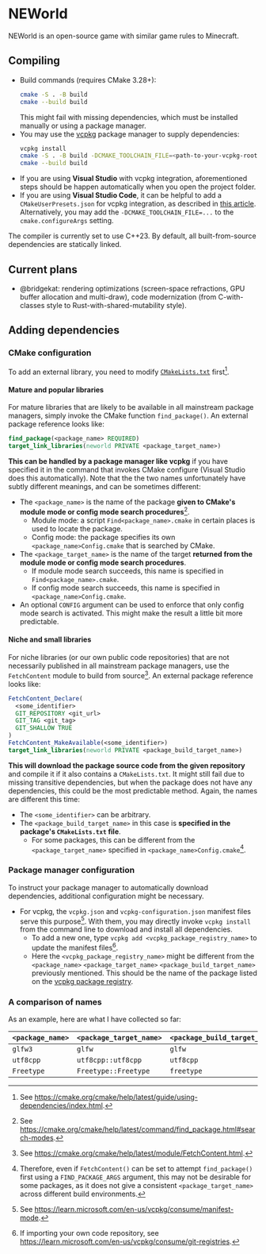 # NEWorld

NEWorld is an open-source game with similar game rules to Minecraft.

## Compiling

* Build commands (requires CMake 3.28+):
  ```sh
  cmake -S . -B build
  cmake --build build
  ```
  This might fail with missing dependencies, which must be installed manually or using a package manager.
* You may use the [vcpkg](https://learn.microsoft.com/en-us/vcpkg/) package manager to supply dependencies:
  ```sh
  vcpkg install
  cmake -S . -B build -DCMAKE_TOOLCHAIN_FILE=<path-to-your-vcpkg-root>/scripts/buildsystems/vcpkg.cmake
  cmake --build build
  ```
* If you are using **Visual Studio** with vcpkg integration, aforementioned steps should be happen automatically when you open the project folder.
* If you are using **Visual Studio Code**, it can be helpful to add a `CMakeUserPresets.json` for vcpkg integration, as described in [this article](https://learn.microsoft.com/en-us/vcpkg/get_started/get-started-vscode). Alternatively, you may add the `-DCMAKE_TOOLCHAIN_FILE=...` to the `cmake.configureArgs` setting.

The compiler is currently set to use C++23. By default, all built-from-source dependencies are statically linked.

## Current plans

* @bridgekat: rendering optimizations (screen-space refractions, GPU buffer allocation and multi-draw), code modernization (from C-with-classes style to Rust-with-shared-mutability style).

## Adding dependencies

### CMake configuration

To add an external library, you need to modify [`CMakeLists.txt`](CMakeLists.txt) first[^1].

#### Mature and popular libraries

For mature libraries that are likely to be available in all mainstream package managers, simply invoke the CMake function `find_package()`. An external package reference looks like:

```cmake
find_package(<package_name> REQUIRED)
target_link_libraries(neworld PRIVATE <package_target_name>)
```

**This can be handled by a package manager like vcpkg** if you have specified it in the command that invokes CMake configure (Visual Studio does this automatically). Note that the the two names unfortunately have subtly different meanings, and can be sometimes different:

* The `<package_name>` is the name of the package **given to CMake's module mode or config mode search procedures**[^2].
  - Module mode: a script `Find<package_name>.cmake` in certain places is used to locate the package.
  - Config mode: the package specifies its own `<package_name>Config.cmake` that is searched by CMake.
* The `<package_target_name>` is the name of the target **returned from the module mode or config mode search procedures**.
  - If module mode search succeeds, this name is specified in `Find<package_name>.cmake`.
  - If config mode search succeeds, this name is specified in `<package_name>Config.cmake`.
* An optional `CONFIG` argument can be used to enforce that only config mode search is activated. This might make the result a little bit more predictable.

#### Niche and small libraries

For niche libraries (or our own public code repositories) that are not necessarily published in all mainstream package managers, use the `FetchContent` module to build from source[^3]. An external package reference looks like:

```cmake
FetchContent_Declare(
  <some_identifier>
  GIT_REPOSITORY <git_url>
  GIT_TAG <git_tag>
  GIT_SHALLOW TRUE
)
FetchContent_MakeAvailable(<some_identifier>)
target_link_libraries(neworld PRIVATE <package_build_target_name>)
```

**This will download the package source code from the given repository** and compile it if it also contains a `CMakeLists.txt`. It might still fail due to missing transitive dependencies, but when the package does not have any dependencies, this could be the most predictable method. Again, the names are different this time:

* The `<some_identifier>` can be arbitrary.
* The `<package_build_target_name>` in this case is **specified in the package's `CMakeLists.txt` file**.
  - For some packages, this can be different from the `<package_target_name>` specified in `<package_name>Config.cmake`[^4].

### Package manager configuration

To instruct your package manager to automatically download dependencies, additional configuration might be necessary.

* For vcpkg, the `vcpkg.json` and `vcpkg-configuration.json` manifest files serve this purpose[^5]. With them, you may directly invoke `vcpkg install` from the command line to download and install all dependencies.
  - To add a new one, type `vcpkg add <vcpkg_package_registry_name>` to update the manifest files[^6].
  - Here the `<vcpkg_package_registry_name>` might be different from the `<package_name>` `<package_target_name>` `<package_build_target_name>` previously mentioned. This should be the name of the package listed on the [vcpkg package registry](https://vcpkg.io/en/packages).

### A comparison of names

As an example, here are what I have collected so far:

| `<package_name>` | `<package_target_name>` | `<package_build_target_name>` | `<vcpkg_package_registry_name>` |
|------------------|-------------------------|-------------------------------|---------------------------------|
| `glfw3` | `glfw` | `glfw` | `glfw3` |
| `utf8cpp` | `utf8cpp::utf8cpp` | `utf8cpp` | `utfcpp` |
| `Freetype` | `Freetype::Freetype` | `freetype` | `freetype` |





[^1]: See https://cmake.org/cmake/help/latest/guide/using-dependencies/index.html.
[^2]: See https://cmake.org/cmake/help/latest/command/find_package.html#search-modes.
[^3]: See https://cmake.org/cmake/help/latest/module/FetchContent.html.
[^4]: Therefore, even if `FetchContent()` can be set to attempt `find_package()` first using a `FIND_PACKAGE_ARGS` argument, this may not be desirable for some packages, as it does not give a consistent `<package_target_name>` across different build environments.
[^5]: See https://learn.microsoft.com/en-us/vcpkg/consume/manifest-mode.
[^6]: If importing your own code repository, see https://learn.microsoft.com/en-us/vcpkg/consume/git-registries.
